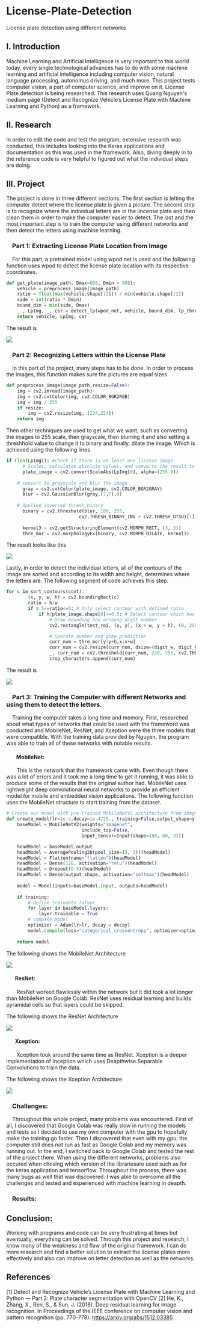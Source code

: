 # License-Plate-Detection
License plate detection using different networks

## I. Introduction
Machine Learning and Artificial Intelligence is very important to this world today, every single technological advances has to do with some machine learning and artificial intelligence including computer vision, natural language processing, autonomus driving, and much more. This project tests computer vision, a part of computer science, and improve on it. License Plate detection is being researched. This research uses Quang Nguyen's medium page (Detect and Recognize Vehicle’s License Plate with Machine Learning and Python) as a framework. 

## II. Research
In order to edit the code and test the program, extensive research was conducted, this includes looking into the Keras applications and documentation as this was used in the framework. Also, diving deeply in to the reference code is very helpful to figured out what the individual steps are doing.

## III. Project
The project is done in three different sections. The first section is letting the computer detect where the license plate is given a picture. The second step is to recognize where the individual letters are in the lincense plate and then clean them in order to make the computer easier to detect. The last and the most important step is to train the computer using different networks and then detect the letters using machine learning.

### &nbsp;&nbsp;&nbsp; Part 1: Extracting License Plate Location from Image
&nbsp;&nbsp;&nbsp; For this part, a pretrained model using wpod net is used and the following function uses wpod to detect the license plate location with its respective coordinates.

``` Python
def get_plate(image_path, Dmax=608, Dmin = 608):
    vehicle = preprocess_image(image_path)
    ratio = float(max(vehicle.shape[:2])) / min(vehicle.shape[:2])
    side = int(ratio * Dmin)
    bound_dim = min(side, Dmax)
    _ , LpImg, _, cor = detect_lp(wpod_net, vehicle, bound_dim, lp_threshold=0.5)
    return vehicle, LpImg, cor
```
The result is

<img src="Images/part1_result (1).jpg">

### &nbsp;&nbsp;&nbsp; Part 2: Recognizing Letters within the License Plate
&nbsp;&nbsp;&nbsp; In this part of the project, many steps has to be done. In order to process the images, this function makes sure the pictures are equal sizes

``` Python
def preprocess_image(image_path,resize=False):
    img = cv2.imread(image_path)
    img = cv2.cvtColor(img, cv2.COLOR_BGR2RGB)
    img = img / 255
    if resize:
        img = cv2.resize(img, (224,224))
    return img
```

Then other techniques are used to get what we want, such as converting the images to 255 scale, then grayscale, then blurring it and also setting a threshhold value to change it to binary and finally, dilate the image. Which is achieved using the following lines

``` Python
if (len(LpImg)): #check if there is at least one license image
      # Scales, calculates absolute values, and converts the result to 8-bit.
      plate_image = cv2.convertScaleAbs(LpImg[0], alpha=(255.0))
    
    # convert to grayscale and blur the image
      gray = cv2.cvtColor(plate_image, cv2.COLOR_BGR2GRAY)
      blur = cv2.GaussianBlur(gray,(7,7),0)
    
    # Applied inversed thresh_binary 
      binary = cv2.threshold(blur, 180, 255,
                           cv2.THRESH_BINARY_INV + cv2.THRESH_OTSU)[1]
    
      kernel3 = cv2.getStructuringElement(cv2.MORPH_RECT, (3, 3))
      thre_mor = cv2.morphologyEx(binary, cv2.MORPH_DILATE, kernel3)
```
The result looks like this

<img src="/Images/threshding (1).png">

Lastly, in order to detect the individual letters, all of the contours of the image are sorted and according to its width and height, determines where the letters are. The following segment of code achieves this step.

``` Python
for c in sort_contours(cont):
        (x, y, w, h) = cv2.boundingRect(c)
        ratio = h/w
        if 0.5<=ratio<=5: # Only select contour with defined ratio
            if h/plate_image.shape[0]>=0.5: # Select contour which has the height larger than 50% of the plate
                # Draw bounding box arroung digit number
                cv2.rectangle(test_roi, (x, y), (x + w, y + h), (0, 255,0), 2)

                # Sperate number and gibe prediction
                curr_num = thre_mor[y:y+h,x:x+w]
                curr_num = cv2.resize(curr_num, dsize=(digit_w, digit_h))
                _, curr_num = cv2.threshold(curr_num, 220, 255, cv2.THRESH_BINARY + cv2.THRESH_OTSU)
                crop_characters.append(curr_num)
```

The result is

<img src="/Images/grab_digit_contour.png">


### &nbsp;&nbsp;&nbsp; Part 3: Training the Computer with different Networks and using them to detect the letters.
&nbsp;&nbsp;&nbsp; Training the computer takes a long time and memory. First, researched about what types of networks that could be used with the frameword was conducted and MobileNet, ResNet, and Xception were the three models that were compatible. With the training data provided by Nguyen, the program was able to train all of these networks with notable results.

#### &nbsp;&nbsp;&nbsp;&nbsp;&nbsp;&nbsp;&nbsp; MobileNet:
&nbsp;&nbsp;&nbsp;&nbsp;&nbsp;&nbsp; This is the network that the framework came with. Even though there was a lot of errors and it took me a long time to get it running, it was able to produce some of the results that the original author had. MobileNet uses lightweight deep convolutional neural networks to provide an efficient model for mobile and embedded vision applications. The following function uses the MobileNet structure to start training from the dataset.

``` Python
# Create our model with pre-trained MobileNetV2 architecture from imagenet
def create_model(lr=1e-4,decay=1e-4/25., training=False,output_shape=y.shape[1]):
    baseModel = MobileNetV2(weights="imagenet", 
                            include_top=False,
                            input_tensor=Input(shape=(80, 80, 3)))

    headModel = baseModel.output
    headModel = AveragePooling2D(pool_size=(3, 3))(headModel)
    headModel = Flatten(name="flatten")(headModel)
    headModel = Dense(128, activation="relu")(headModel)
    headModel = Dropout(0.5)(headModel)
    headModel = Dense(output_shape, activation="softmax")(headModel)
    
    model = Model(inputs=baseModel.input, outputs=headModel)
    
    if training:
        # define trainable lalyer
        for layer in baseModel.layers:
            layer.trainable = True
        # compile model
        optimizer = Adam(lr=lr, decay = decay)
        model.compile(loss="categorical_crossentropy", optimizer=optimizer,metrics=["accuracy"])    
        
    return model
```
The following shows the MobileNet Architecture

<img src="/Images/mobilenet.png">

#### &nbsp;&nbsp;&nbsp;&nbsp;&nbsp;&nbsp; ResNet:
&nbsp;&nbsp;&nbsp;&nbsp;&nbsp;&nbsp; ResNet worked flawlessly within the network but it did took a lot longer than MobileNet on Google Colab. ResNet uses residual learning and builds pyramidal cells so that layers could be skipped. 

The following shows the ResNet Architecture

<img src="/Images/ResNet.png">


#### &nbsp;&nbsp;&nbsp;&nbsp;&nbsp;&nbsp; Xception:
&nbsp;&nbsp;&nbsp;&nbsp;&nbsp;&nbsp; Xception took around the same time as ResNet. Xception is a deeper implementation of Inception which uses Deapthwise Separable Convolutions to train the data. 

The following shows the Xception Architecture

<img src="/Images/Xception.png">

### &nbsp;&nbsp;&nbsp; Challenges:
&nbsp;&nbsp;&nbsp; Throughout this whole project, many problems was encountered. First of all, I discovered that Google Colab was really slow in running the models and tests so I decided to use my own computer with the gpu to hopefully make the training go faster. Then I discovered that even with my gpu, the computer still does not run as fast as Google Colab and my memory was running out. In the end, I switched back to Google Colab and tested the rest of the project there. When using the different networks, problems also occured when chosing which version of the librariesare used such as for the keras application and tensorflow. Throughout the process, there was many bugs as well that was discovered. I was able to overcome all the challenges and tested and experienced with machine learning in deapth. 

### &nbsp;&nbsp;&nbsp; Results:


## Conclusion:
Working with programs and code can be very frustrating at times but eventually, everything can be solved. Through this project and research, I know many of the weakness and flaw of the original framework. I can do more research and find a better solution to extract the license plates more effectively and also can improve on letter detection as well as the networks.

## References
[1] Detect and Recognize Vehicle’s License Plate with Machine Learning and Python — Part 2: Plate character segmentation with OpenCV
[2] He, K., Zhang, X., Ren, S., & Sun, J. (2016). Deep residual learning for image recognition. In Proceedings of the IEEE conference on computer vision and pattern recognition (pp. 770-778). https://arxiv.org/abs/1512.03385
